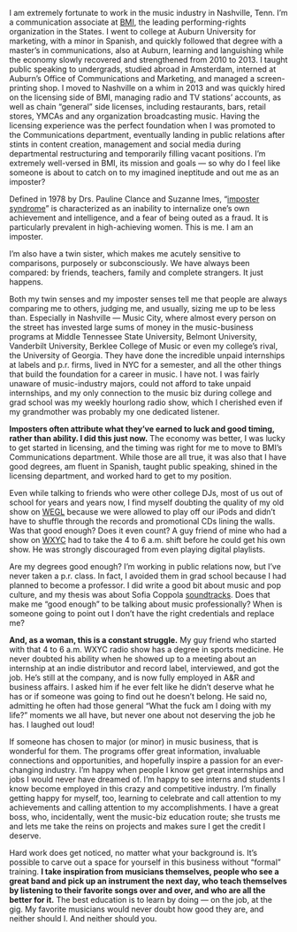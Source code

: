 I am extremely fortunate to work in the music industry in Nashville, Tenn. I’m a communication associate at  [BMI](http://www.bmi.com/), the leading performing-rights organization in the States. I went to college at Auburn University for marketing, with a minor in Spanish, and quickly followed that degree with a master’s in communications, also at Auburn, learning and languishing while the economy slowly recovered and strengthened from 2010 to 2013. I taught public speaking to undergrads, studied abroad in Amsterdam, interned at Auburn’s Office of Communications and Marketing, and managed a screen-printing shop. I moved to Nashville on a whim in 2013 and was quickly hired on the licensing side of BMI, managing radio and TV stations’ accounts, as well as chain “general” side licenses, including restaurants, bars, retail stores, YMCAs and any organization broadcasting music. Having the licensing experience was the perfect foundation when I was promoted to the Communications department, eventually landing in public relations after stints in content creation, management and social media during departmental restructuring and temporarily filling vacant positions. I’m extremely well-versed in BMI, its mission and goals — so why do I feel like someone is about to catch on to my imagined ineptitude and out me as an imposter? 

Defined in 1978 by Drs. Pauline Clance and Suzanne Imes, “[imposter syndrome](http://www.nytimes.com/2015/10/26/your-money/learning-to-deal-with-the-impostor-syndrome.html?_r=0)” is characterized as an inability to internalize one’s own achievement and intelligence, and a fear of being outed as a fraud. It is particularly prevalent in high-achieving women. This is me. I am an imposter.

I’m also have a twin sister, which makes me acutely sensitive to comparisons, purposely or subconsciously. We have always been compared: by friends, teachers, family and complete strangers. It just happens. 

Both my twin senses and my imposter senses tell me that people are always comparing me to others, judging me, and usually, sizing me up to be less than. Especially in Nashville —  Music City, where almost every person on the street has invested large sums of money in the music-business programs at Middle Tennessee State University, Belmont University, Vanderbilt University, Berklee College of Music or even my college’s rival, the University of Georgia. They have done the incredible unpaid internships at labels and p.r. firms, lived in NYC for a semester, and all the other things that build the foundation for a career in music. I have not. I was fairly unaware of music-industry majors, could not afford to take unpaid internships, and my only connection to the music biz during college and grad school was my weekly hourlong radio show, which I cherished even if my grandmother was probably my one dedicated listener. 


**Imposters often attribute what they’ve earned to luck and good timing, rather than ability. I did this just now.** The economy was better, I was lucky to get started in licensing, and the timing was right for me to move to BMI’s Communications department. While those are all true, it was also that I have good degrees, am fluent in Spanish, taught public speaking, shined in the licensing department, and worked hard to get to my position.

Even while talking to friends who were other college DJs, most of us out of school for years and years now, I find myself doubting the quality of my old show on [WEGL](http://tunein.com/radio/WEGL-911-s28474/) because we were allowed to play off our iPods and didn’t have to shuffle through the records and promotional CDs lining the walls. Was that good enough? Does it even count? A guy friend of mine who had a show on [WXYC](http://www.wxyc.org/about/history) had to take the 4 to 6 a.m. shift before he could get his own show. He was strongly discouraged from even playing digital playlists. 

Are my degrees good enough? I’m working in public relations now, but I’ve never taken a p.r. class. In fact, I avoided them in grad school because I had planned to become a professor. I did write a good bit about music and pop culture, and my thesis was about Sofia Coppola [soundtracks](https://thedissolve.com/features/movie-of-the-week/1079-in-sofia-coppolas-films-music-says-what-characters/). Does that make me “good enough” to be talking about music professionally? When is someone going to point out I don’t have the right credentials and replace me? 

**And, as a woman, this is a constant struggle.** My guy friend who started with that 4 to 6 a.m. WXYC radio show has a degree in sports medicine. He never doubted his ability when he showed up to a meeting about an internship at an indie distributor and record label, interviewed, and got the job. He’s still at the company, and is now fully employed in A&R and business affairs. I asked him if he ever felt like he didn’t deserve what he has or if someone was going to find out he doesn’t belong. He said no, admitting he often had those general “What the fuck am I doing with my life?” moments we all have, but never one about not deserving the job he has. I laughed out loud! 

If someone has chosen to major (or minor) in music business, that is wonderful for them. The programs offer great information, invaluable connections and opportunities, and hopefully inspire a passion for an ever-changing industry. I’m happy when people I know get great internships and jobs I would never have dreamed of. I’m happy to see interns and students I know become employed in this crazy and competitive industry. I’m finally getting happy for myself, too, learning to celebrate and call attention to my achievements and calling attention to my accomplishments. I have a great boss, who, incidentally, went the music-biz education route; she trusts me and lets me take the reins on projects and makes sure I get the credit I deserve. 

Hard work does get noticed, no matter what your background is. It’s possible to carve out a space for yourself in this business without “formal” training. **I take inspiration from musicians themselves, people who see a great band and pick up an instrument the next day, who teach themselves by listening to their favorite songs over and over, and who are all the better for it.** The best education is to learn by doing — on the job, at the gig. My favorite musicians would never doubt how good they are, and neither should I. And neither should you.

